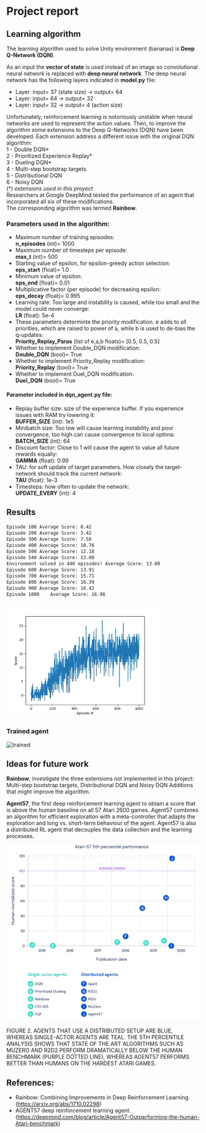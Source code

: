 # Project report

## Learning algorithm

The learning algorithm used to solve Unity environment (bananas) is **Deep Q-Network (DQN)**.     
     
As an input the **vector of state** is used instead of an image so convolutional neural network is replaced with **deep neural network**. 
The deep neural network has the following layers indicated in **model.py** file:    
- Layer: input= 37 (state size) -> output= 64    
- Layer: input= 64 -> output= 32    
- Layer: input= 32 -> output= 4 (action size)    
     
Unfortunately, reinforcement learning is notoriously unstable when neural networks are used to represent the action values. 
Then, to improve the algorithm some extensions to the Deep Q-Networks (DQN) have been developed. Each extension address a different issue with the original DQN algorithm:    
  1 - Double DQN*    
  2 - Prioritized Experience Replay*    
  3 - Dueling DQN*    
  4 - Multi-step bootstrap targets    
  5 - Distributional DQN    
  6 - Noisy DQN    
     (*) *extensions used in this proyect*     
Researchers at Google DeepMind tested the performance of an agent that incorporated all six of these modifications.     
The corresponding algorithm was termed **Rainbow**.    

### Parameters used in the algorithm:
   
- Maximum number of training episodes:    
  **n_episodes** (int)= 1000    
- Maximum number of timesteps per episode:    
  **max_t** (int)= 500   
- Starting value of epsilon, for epsilon-greedy action selection:    
  **eps_start** (float)= 1.0    
- Minimum value of epsilon:    
  **eps_end** (float)= 0.01    
- Multiplicative factor (per episode) for decreasing epsilon:    
  **eps_decay** (float)= 0.995    
- Learning rate: Too large and instability is caused, while too small and the model could never converge:    
  **LR** (float): 5e-4    
- These parameters determinte the priority modification. e adds to all priorities, which are raised to power of a, while b is used to de-bias the q-updates:    
  **Priority_Replay_Paras** (list of e,a,b floats)= [0.5, 0.5, 0.5]    
- Whether to implement Double_DQN modification:    
  **Double_DQN** (bool)= True    
- Whether to implement Priority_Replay modification:    
  **Priority_Replay** (bool)= True    
- Whether to implement Duel_DQN modification:    
  **Duel_DQN** (bool)= True  
  
#### Parameter included in **dqn_agent.py** file:
- Replay buffer size: size of the experience buffer. If you experience issues with RAM try lowering it:    
  **BUFFER_SIZE** (int): 1e5      
- Minibatch size: Too low will cause learning instability and poor convergence, too high can cause convergence to local optima:     
  **BATCH_SIZE** (int): 64     
- Discount factor: Close to 1 will cause the agent to value all future rewards equally:    
  **GAMMA** (float): 0.99      
- TAU: for soft update of target parameters. How closely the target-network should track the current network:     
  **TAU** (float): 1e-3     
- Timesteps: how often to update the network:     
  **UPDATE_EVERY** (int): 4      
  
    
## Results

```
Episode 100	Average Score: 0.42
Episode 200	Average Score: 3.42
Episode 300	Average Score: 7.58
Episode 400	Average Score: 10.76
Episode 500	Average Score: 12.18
Episode 540	Average Score: 13.00
Environment solved in 440 episodes!	Average Score: 13.00
Episode 600	Average Score: 13.91
Episode 700	Average Score: 15.71
Episode 800	Average Score: 16.39
Episode 900	Average Score: 16.42
Episode 1000	Average Score: 16.98
```
<img src="./Media/scores.png" alt="scores" width="400" style="text-align:center"/>
    
### Trained agent

![trained](Media/UnityEnvTrained.gif)

## Ideas for future work
**Rainbow**, investigate the three extensions not implemented in this project: Multi-step bootstrap targets, Distributional DQN and Noisy DQN Additions that might improve the algorithm.  

**Agent57**, the first deep reinforcement learning agent to obtain a score that is above the human baseline on all 57 Atari 2600 games.
Agent57 combines an algorithm for efficient exploration with a meta-controller that adapts the exploration and long vs. short-term behaviour of the agent.
Agent57 is also a distributed RL agent that decouples the data collection and the learning processes.

![Agent57](Media/Agent57.png)

FIGURE 2. AGENTS THAT USE A DISTRIBUTED SETUP ARE BLUE, WHEREAS SINGLE-ACTOR AGENTS ARE TEAL. THE 5TH PERCENTILE ANALYSIS SHOWS THAT STATE OF THE ART ALGORITHMS SUCH AS MUZERO AND R2D2 PERFORM DRAMATICALLY BELOW THE HUMAN BENCHMARK (PURPLE DOTTED LINE), WHEREAS AGENT57 PERFORMS BETTER THAN HUMANS ON THE HARDEST ATARI GAMES.

## References:
+ Rainbow: Combining Improvements in Deep Reinforcement Learning. (https://arxiv.org/abs/1710.02298)
+ AGENT57 deep reinforcement learning agent. (https://deepmind.com/blog/article/Agent57-Outperforming-the-human-Atari-benchmark)


